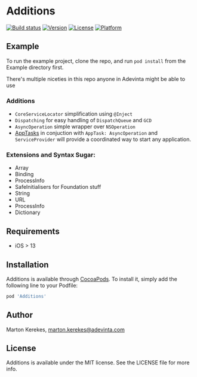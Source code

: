 # Additions

[![Build status](https://badger.engprod-pro.mpi-internal.com/badge/travis/scmspain/ios-common--lib-additions)](https://badger.engprod-pro.mpi-internal.com/redirect/travis/scmspain/ios-common--lib-additions)
[![Version](https://img.shields.io/cocoapods/v/Additions.svg?style=flat)](https://cocoapods.org/pods/Additions)
[![License](https://img.shields.io/cocoapods/l/Additions.svg?style=flat)](https://cocoapods.org/pods/Additions)
[![Platform](https://img.shields.io/cocoapods/p/Additions.svg?style=flat)](https://cocoapods.org/pods/Additions)

## Example

To run the example project, clone the repo, and run `pod install` from the Example directory first.

There's multiple niceties in this repo anyone in Adevinta might be able to use

### Additions
- `CoreServiceLocator` simplification using `@Inject` 
- `Dispatching` for easy handling of `DispatchQueue` and `GCD`
- `AsyncOperation` simple wrapper over `NSOperation`
- [AppTasks](Documentation/AppTasks.md) in conjuction with `AppTask: AsyncOperation` and `ServiceProvider` will provide a coordinated way to start any application.

### Extensions and Syntax Sugar:
- Array
- Binding
- ProcessInfo
- SafeInitialisers for Foundation stuff
- String
- URL
- ProcessInfo
- Dictionary


## Requirements

- iOS > 13

## Installation

Additions is available through [CocoaPods](https://cocoapods.org). To install
it, simply add the following line to your Podfile:

```ruby
pod 'Additions'
```

## Author

Marton Kerekes, marton.kerekes@adevinta.com

## License

Additions is available under the MIT license. See the LICENSE file for more info.

